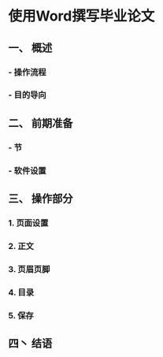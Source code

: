 # 使用Word撰写毕业论文


## 一、     概述

### -   操作流程

### -    目的导向


## 二、    前期准备

### -   节 ###
### - 软件设置  ###

## 三、   操作部分



### 1. 页面设置

### 2. 正文

### 3.  页眉页脚  


### 4. 目录 


### 5. 保存

## 四丶    结语

    